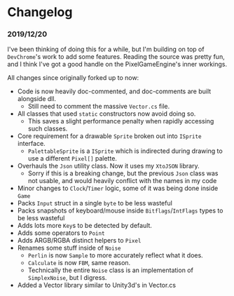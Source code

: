 # Changelog

### 2019/12/20
I've been thinking of doing this for a while, but I'm building on top of `DevChrome`'s work to add some features.
Reading the source was pretty fun, and I think I've got a good handle on the PixelGameEngine's inner workings.

All changes since originally forked up to now:
- Code is now heavily doc-commented, and doc-comments are built alongside dll.
  - Still need to comment the massive `Vector.cs` file.
- All classes that used `static` constructors now avoid doing so.
  - This saves a slight performance penalty when rapidly accessing such classes.
- Core requirement for a drawable `Sprite` broken out into `ISprite` interface.
  - `PalettableSprite` is a `ISprite` which is indirected during drawing to use a different `Pixel[]` palette.
- Overhauls the `Json` utility class. Now it uses my `XtoJSON` library. 
  - Sorry if this is a breaking change, but the previous `Json` class was not usable, and would heavily conflict with the names in my code 
- Minor changes to `Clock`/`Timer` logic, some of it was being done inside `Game`
- Packs `Input` struct in a single `byte` to be less wasteful
- Packs snapshots of keyboard/mouse inside `Bitflags`/`IntFlags` types to be less wasteful
- Adds lots more `Key`s to be detected by default.
- Adds some operators to `Point`
- Adds ARGB/RGBA distinct helpers to `Pixel` 
- Renames some stuff inside of `Noise`
  - `Perlin` is now `Sample` to more accurately reflect what it does.
  - `Calculate` is now `FBM`, same reason.
  - Technically the entire `Noise` class is an implementation of `SimplexNoise`, but I digress.
- Added a Vector library similar to Unity3d's in Vector.cs
